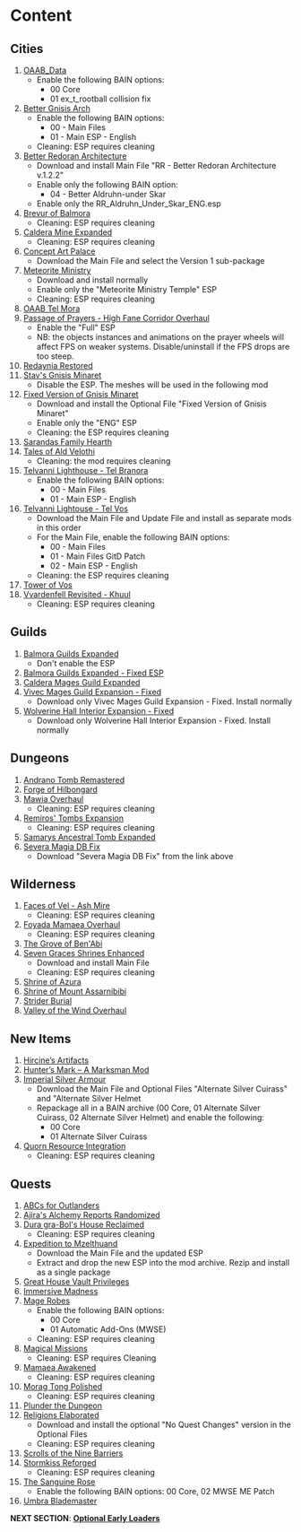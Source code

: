 # Content 

## Cities
1. [OAAB_Data](https://www.nexusmods.com/morrowind/mods/44020?tab=files)
	- Enable the following BAIN options:
		- 00 Core
		- 01 ex_t_rootball collision fix
1. [Better Gnisis Arch](https://www.nexusmods.com/morrowind/mods/46224?tab=files)
	- Enable the following BAIN options:
		- 00 - Main Files
		- 01 - Main ESP - English
	- Cleaning: ESP requires cleaning
1. [Better Redoran Architecture](https://www.nexusmods.com/morrowind/mods/43266?tab=files)
	- Download and install Main File "RR - Better Redoran Architecture v.1.2.2"
	- Enable only the following BAIN option:
		- 04 - Better Aldruhn-under Skar
	- Enable only the RR_Aldruhn_Under_Skar_ENG.esp
1. [Brevur of Balmora](https://www.nexusmods.com/morrowind/mods/47557?tab=files)
	- Cleaning: ESP requires cleaning
1. [Caldera Mine Expanded](https://www.nexusmods.com/morrowind/mods/45194?tab=files)
	- Cleaning: ESP requires cleaning
1. [Concept Art Palace](https://www.nexusmods.com/morrowind/mods/48136?tab=files)
	- Download the Main File and select the Version 1 sub-package
1. [Meteorite Ministry](https://www.nexusmods.com/morrowind/mods/45506?tab=files)
	- Download and install normally
	- Enable only the "Meteorite Ministry Temple" ESP
	- Cleaning: ESP requires cleaning
1. [OAAB Tel Mora](https://www.nexusmods.com/morrowind/mods/46177?tab=files)
1. [Passage of Prayers - High Fane Corridor Overhaul](https://www.nexusmods.com/morrowind/mods/46786?tab=files)
	- Enable the "Full" ESP
	- NB: the objects instances and animations on the prayer wheels will affect FPS on weaker systems. Disable/uninstall if the FPS drops are too steep.
1. [Redaynia Restored](https://www.nexusmods.com/morrowind/mods/47646?tab=files)
1. [Stav's Gnisis Minaret](https://www.nexusmods.com/morrowind/mods/43237?tab=files)
	- Disable the ESP. The meshes will be used in the following mod
1. [Fixed Version of Gnisis Minaret](https://www.nexusmods.com/morrowind/mods/46184?tab=files)
	- Download and install the Optional File "Fixed Version of Gnisis Minaret"
	- Enable only the "ENG" ESP
	- Cleaning: the ESP requires cleaning
1. [Sarandas Family Hearth](https://www.nexusmods.com/morrowind/mods/48056?tab=files)
1. [Tales of Ald Velothi](https://www.nexusmods.com/morrowind/mods/47276?tab=files)
	- Cleaning: the mod requires cleaning
1. [Telvanni Lighthouse - Tel Branora](https://www.nexusmods.com/morrowind/mods/42664?tab=files)
	- Enable the following BAIN options:
		- 00 - Main Files
		- 01 - Main ESP - English
1. [Telvanni Lightouse - Tel Vos](https://www.nexusmods.com/morrowind/mods/42744?tab=files)
	- Download the Main File and Update File and install as separate mods in this order
	- For the Main File, enable the following BAIN options:
		- 00 - Main Files
		- 01 - Main Files GitD Patch
		- 02 - Main ESP - English
	- Cleaning: the ESP requires cleaning
1. [Tower of Vos](https://www.nexusmods.com/morrowind/mods/43527?tab=files)
1. [Vvardenfell Revisited - Khuul](https://www.nexusmods.com/morrowind/mods/46614?tab=files)
	- Cleaning: ESP requires cleaning

## Guilds
1. [Balmora Guilds Expanded](https://www.nexusmods.com/morrowind/mods/46859?tab=files)
	- Don't enable the ESP
1. [Balmora Guilds Expanded - Fixed ESP](https://www.nexusmods.com/morrowind/mods/47700?tab=files)
1. [Caldera Mages Guild Expanded](https://www.nexusmods.com/morrowind/mods/45750?tab=files)
1. [Vivec Mages Guild Expansion - Fixed](https://www.nexusmods.com/morrowind/mods/47700?tab=files)
	- Download only Vivec Mages Guild Expansion - Fixed. Install normally
1. [Wolverine Hall Interior Expansion - Fixed](https://www.nexusmods.com/morrowind/mods/47700?tab=files)
	- Download only Wolverine Hall Interior Expansion - Fixed. Install normally

## Dungeons
1. [Andrano Tomb Remastered](https://www.nexusmods.com/morrowind/mods/44672?tab=files)
1. [Forge of Hilbongard](https://www.nexusmods.com/morrowind/mods/43222?tab=files)
1. [Mawia Overhaul](https://www.nexusmods.com/morrowind/mods/46884?tab=files)
	- Cleaning: ESP requires cleaning
1. [Remiros' Tombs Expansion](https://www.nexusmods.com/morrowind/mods/45616?tab=files)
	- Cleaning: ESP requires cleaning
1. [Samarys Ancestral Tomb Expanded](https://www.nexusmods.com/morrowind/mods/45612?tab=files)
1. [Severa Magia DB Fix](https://mega.nz/folder/S1gC3ShI#WkcS9xC00nb27ZZZAJ0ZKQ)
	- Download "Severa Magia DB Fix" from the link above

## Wilderness
1. [Faces of Vel - Ash Mire](https://www.nexusmods.com/morrowind/mods/44200?tab=files)
	- Cleaning: ESP requires cleaning
1. [Foyada Mamaea Overhaul](https://www.nexusmods.com/morrowind/mods/46424?tab=files)
	- Cleaning: ESP requires cleaning
1. [The Grove of Ben'Abi](https://www.nexusmods.com/morrowind/mods/46137?tab=files)
1. [Seven Graces Shrines Enhanced](https://www.nexusmods.com/morrowind/mods/46417?tab=files)
	- Download and install Main File
	- Cleaning: ESP requires cleaning
1. [Shrine of Azura](https://www.nexusmods.com/morrowind/mods/48278?tab=files)
1. [Shrine of Mount Assarnibibi](https://www.nexusmods.com/morrowind/mods/46858?tab=files)
1. [Strider Burial](https://www.nexusmods.com/morrowind/mods/47661?tab=files)
1. [Valley of the Wind Overhaul](https://www.nexusmods.com/morrowind/mods/46691?tab=files)

## New Items
1. [Hircine’s Artifacts](https://www.nexusmods.com/morrowind/mods/47671?tab=files)
1. [Hunter’s Mark – A Marksman Mod](https://www.nexusmods.com/morrowind/mods/46656?tab=files)
1. [Imperial Silver Armour](https://www.nexusmods.com/morrowind/mods/47751?tab=files)
	- Download the Main File and Optional Files "Alternate Silver Cuirass" and "Alternate Silver Helmet
	- Repackage all in a BAIN archive (00 Core, 01 Alternate Silver Cuirass, 02 Alternate Silver Helmet) and enable the following:
		- 00 Core
		- 01 Alternate Silver Cuirass
1. [Quorn Resource Integration](https://www.nexusmods.com/morrowind/mods/43269?tab=files)
	- Cleaning: ESP requires cleaning
	
## Quests
1. [ABCs for Outlanders](https://www.nexusmods.com/morrowind/mods/46692?tab=files)
1. [Ajira's Alchemy Reports Randomized](https://www.nexusmods.com/morrowind/mods/47550?tab=files)
1. [Dura gra-Bol's House Reclaimed](https://www.nexusmods.com/morrowind/mods/46772?tab=files)
	- Cleaning: ESP requires cleaning
1. [Expedition to Mzelthuand](https://www.nexusmods.com/morrowind/mods/45229?tab=files)
	- Download the Main File and the updated ESP
	- Extract and drop the new ESP into the mod archive. Rezip and install as a single package
1. [Great House Vault Privileges](https://www.nexusmods.com/morrowind/mods/46086?tab=files)
1. [Immersive Madness](https://www.nexusmods.com/morrowind/mods/44983?tab=files)
1. [Mage Robes](https://www.nexusmods.com/morrowind/mods/45739?tab=files)
	- Enable the following BAIN options:
		- 00 Core
		- 01 Automatic Add-Ons (MWSE)
	- Cleaning: ESP requires cleaning
1. [Magical Missions](https://www.nexusmods.com/morrowind/mods/38773?tab=files)
	- Cleaning: ESP requires Cleaning
1. [Mamaea Awakened](https://www.nexusmods.com/morrowind/mods/46096?tab=files)
	- Cleaning: ESP requires cleaning
1. [Morag Tong Polished](https://www.nexusmods.com/morrowind/mods/47041?tab=files)
	- Cleaning: ESP requires cleaning
1. [Plunder the Dungeon](https://www.nexusmods.com/morrowind/mods/46977?tab=files)
1. [Religions Elaborated](https://www.nexusmods.com/morrowind/mods/47843?tab=files)
	- Download and install the optional "No Quest Changes" version in the Optional Files
	- Cleaning: ESP requires cleaning
1. [Scrolls of the Nine Barriers](https://www.nexusmods.com/morrowind/mods/45831?tab=files)
1. [Stormkiss Reforged](https://www.nexusmods.com/morrowind/mods/44565?tab=files)
	- Cleaning: ESP requires cleaning
1. [The Sanguine Rose](https://www.nexusmods.com/morrowind/mods/46214?tab=files)
	- Enable the following BAIN options: 00 Core, 02 MWSE ME Patch
1. [Umbra Blademaster](https://www.nexusmods.com/morrowind/mods/43275?tab=files)


**NEXT SECTION**:
[**Optional Early Loaders**](https://github.com/doublemoulinet/Morrowind-Modular-Mod-Guide/blob/master/OPTIONAL.md)